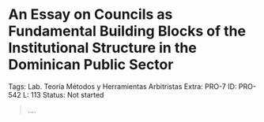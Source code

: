 # An Essay on Councils as Fundamental Building Blocks of the Institutional Structure in the Dominican Public Sector

Tags: Lab. Teoría Métodos y Herramientas Arbitristas
Extra: PRO-7
ID: PRO-542
L: 113
Status: Not started

> ….
>